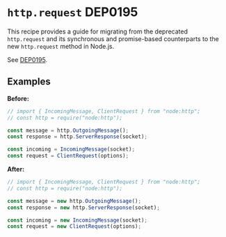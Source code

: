 # `http.request` DEP0195

This recipe provides a guide for migrating from the deprecated `http.request` and its synchronous and promise-based counterparts to the new `http.request` method in Node.js.

See [DEP0195](https://nodejs.org/api/deprecations.html#DEP0195).

## Examples

**Before:**

```js
// import { IncomingMessage, ClientRequest } from "node:http";
// const http = require("node:http");

const message = http.OutgoingMessage();
const response = http.ServerResponse(socket);

const incoming = IncomingMessage(socket);
const request = ClientRequest(options);
```

**After:**

```js
// import { IncomingMessage, ClientRequest } from "node:http";
// const http = require("node:http");

const message = new http.OutgoingMessage();
const response = new http.ServerResponse(socket);

const incoming = new IncomingMessage(socket);
const request = new ClientRequest(options);
```
